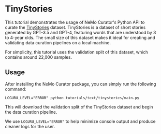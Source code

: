 # TinyStories

This tutorial demonstrates the usage of NeMo Curator's Python API to curate the [TinyStories](https://arxiv.org/abs/2305.07759) dataset. TinyStories is a dataset of short stories generated by GPT-3.5 and GPT-4, featuring words that are understood by 3 to 4-year olds. The small size of this dataset makes it ideal for creating and validating data curation pipelines on a local machine.

For simplicity, this tutorial uses the validation split of this dataset, which contains around 22,000 samples.

## Usage
After installing the NeMo Curator package, you can simply run the following command:
```
LOGURU_LEVEL="ERROR" python tutorials/text/tinystories/main.py
```

This will download the validation split of the TinyStories dataset and begin the data curation pipeline.

We use `LOGURU_LEVEL="ERROR"` to help minimize console output and produce cleaner logs for the user.
